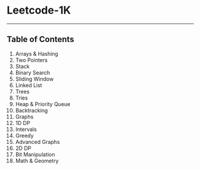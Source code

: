 # Leetcode-1K
---
## Table of Contents

1. Arrays & Hashing
2. Two Pointers
3. Stack
4. Binary Search
5. Sliding Window
6. Linked List
7. Trees
8. Tries
9. Heap & Priority Queue
10. Backtracking
11. Graphs
12. 1D DP
13. Intervals
14. Greedy
15. Advanced Graphs
16. 2D DP
17. Bit Manipulation
18. Math & Geometry
